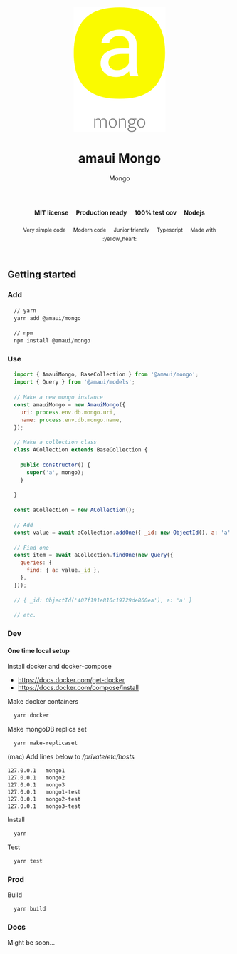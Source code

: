 
</br >
</br >

<p align='center'>
  <a target='_blank' rel='noopener noreferrer' href='#'>
    <img src='utils/images/logo.svg' alt='amaui logo' />
  </a>
</p>

<h1 align='center'>amaui Mongo</h1>

<p align='center'>
  Mongo
</p>

<br />

<h3 align='center'>
  <sub>MIT license&nbsp;&nbsp;&nbsp;&nbsp;</sub>
  <sub>Production ready&nbsp;&nbsp;&nbsp;&nbsp;</sub>
  <sub>100% test cov&nbsp;&nbsp;&nbsp;&nbsp;</sub>
  <sub>Nodejs</sub>
</h3>

<p align='center'>
    <sub>Very simple code&nbsp;&nbsp;&nbsp;&nbsp;</sub>
    <sub>Modern code&nbsp;&nbsp;&nbsp;&nbsp;</sub>
    <sub>Junior friendly&nbsp;&nbsp;&nbsp;&nbsp;</sub>
    <sub>Typescript&nbsp;&nbsp;&nbsp;&nbsp;</sub>
    <sub>Made with :yellow_heart:</sub>
</p>

<br />

## Getting started

### Add

```sh
  // yarn
  yarn add @amaui/mongo

  // npm
  npm install @amaui/mongo
```

### Use

```javascript
  import { AmauiMongo, BaseCollection } from '@amaui/mongo';
  import { Query } from '@amaui/models';

  // Make a new mongo instance
  const amauiMongo = new AmauiMongo({
    uri: process.env.db.mongo.uri,
    name: process.env.db.mongo.name,
  });

  // Make a collection class
  class ACollection extends BaseCollection {

    public constructor() {
      super('a', mongo);
    }

  }

  const aCollection = new ACollection();

  // Add
  const value = await aCollection.addOne({ _id: new ObjectId(), a: 'a' });

  // Find one
  const item = await aCollection.findOne(new Query({
    queries: {
      find: { a: value._id },
    },
  }));

  // { _id: ObjectId('407f191e810c19729de860ea'), a: 'a' }

  // etc.
```

### Dev

#### One time local setup

Install docker and docker-compose

  - https://docs.docker.com/get-docker
  - https://docs.docker.com/compose/install

Make docker containers

```sh
  yarn docker
```

Make mongoDB replica set

```sh
  yarn make-replicaset
```

(mac) Add lines below to */private/etc/hosts*
```
127.0.0.1   mongo1
127.0.0.1   mongo2
127.0.0.1   mongo3
127.0.0.1   mongo1-test
127.0.0.1   mongo2-test
127.0.0.1   mongo3-test
```

Install

```sh
  yarn
```

Test

```sh
  yarn test
```

### Prod

Build

```sh
  yarn build
```

### Docs

Might be soon...
